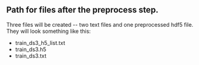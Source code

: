 ## Path for files after the preprocess step. 

Three files will be created -- two text files and one preprocessed hdf5 file. 
They will look something like this:
* train_ds3_h5_list.txt
* train_ds3.h5
* train_ds3.txt

